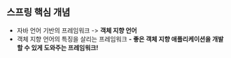 ## 스프링 핵심 개념

- 자바 언어 기반의 프레임워크 -> **객체 지향 언어**
- 객체 지향 언어의 특징을 살리는 프레임워크
**- 좋은 객체 지향 애플리케이션을 개발할 수 있게 도와주는 프레임워크!**

